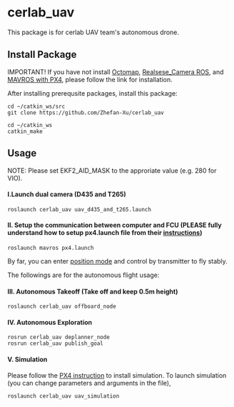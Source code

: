 # cerlab_uav
This package is for cerlab UAV team's autonomous drone. 


## Install Package
IMPORTANT! If you have not install [Octomap](http://wiki.ros.org/octomap_server), [Realsese_Camera ROS](https://github.com/IntelRealSense/realsense-ros), and [MAVROS with PX4](https://docs.px4.io/master/en/ros/mavros_installation.html), please follow the link for installation.

After installing prerequsite packages, install this package:
```
cd ~/catkin_ws/src
git clone https://github.com/Zhefan-Xu/cerlab_uav

cd ~/catkin_ws
catkin_make
```

## Usage
NOTE: Please set EKF2_AID_MASK to the approriate value (e.g. 280 for VIO).

#### I.Launch dual camera (D435 and T265)
```
roslaunch cerlab_uav uav_d435_and_t265.launch
```

#### II. Setup the communication between computer and FCU (PLEASE fully understand how to setup px4.launch file from their [instructions](https://docs.px4.io/master/en/ros/mavros_installation.html))
```
roslaunch mavros px4.launch
```

By far, you can enter [position mode](https://docs.px4.io/v1.11/en/flight_modes/position_mc.html) and control by transmitter to fly stably.


The followings are for the autonomous flight usage:
#### III. Autonomous Takeoff (Take off and keep 0.5m height)
```
roslaunch cerlab_uav offboard_node
```

#### IV. Autonomous Exploration
```
rosrun cerlab_uav deplanner_node
rosrun cerlab_uav publish_goal
```

#### V. Simulation
Please follow the [PX4 instruction](https://docs.px4.io/master/en/simulation/ros_interface.html) to install simulation.
To launch simulation (you can change parameters and arguments in the file),
```
roslaunch cerlab_uav uav_simulation
```
